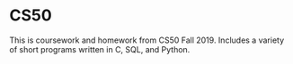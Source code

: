 # CS50

This is coursework and homework from CS50 Fall 2019. Includes a variety of short programs written in C, SQL, and Python.